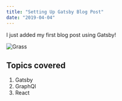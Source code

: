 ```yaml
---
title: "Setting Up Gatsby Blog Post"
date: "2019-04-04"
---
```


I just added my first blog post using Gatsby!

![Grass](./grass.png)

## Topics covered

1. Gatsby
2. GraphQl
3. React